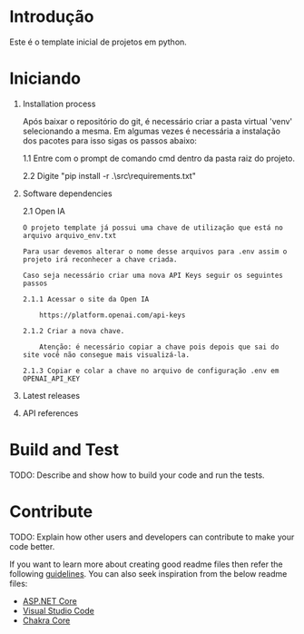 # Introdução 
Este é o template inicial de projetos em python.

# Iniciando
1.	Installation process
    
    Após baixar o repositório do git, é necessário criar a pasta virtual 'venv' selecionando a mesma.
    Em algumas vezes é necessária a instalação dos pacotes para isso sigas os passos abaixo:

    1.1 Entre com o prompt de comando cmd dentro da pasta raiz do projeto.

    2.2 Digite "pip install -r .\src\requirements.txt"

2.	Software dependencies

    2.1 Open IA
        
        O projeto template já possui uma chave de utilização que está no arquivo arquivo_env.txt
        
        Para usar devemos alterar o nome desse arquivos para .env assim o projeto irá reconhecer a chave criada.

        Caso seja necessário criar uma nova API Keys seguir os seguintes passos

        2.1.1 Acessar o site da Open IA 
            
            https://platform.openai.com/api-keys

        2.1.2 Criar a nova chave. 

            Atenção: é necessário copiar a chave pois depois que sai do site você não consegue mais visualizá-la.

        2.1.3 Copiar e colar a chave no arquivo de configuração .env em OPENAI_API_KEY

3.	Latest releases
4.	API references

# Build and Test
TODO: Describe and show how to build your code and run the tests. 

# Contribute
TODO: Explain how other users and developers can contribute to make your code better. 

If you want to learn more about creating good readme files then refer the following [guidelines](https://docs.microsoft.com/en-us/azure/devops/repos/git/create-a-readme?view=azure-devops). You can also seek inspiration from the below readme files:
- [ASP.NET Core](https://github.com/aspnet/Home)
- [Visual Studio Code](https://github.com/Microsoft/vscode)
- [Chakra Core](https://github.com/Microsoft/ChakraCore)